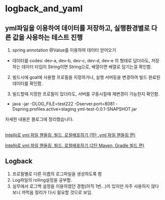 # logback_and_yaml

## yml파일을 이용하여 데이터를 저장하고, 실행환경별로 다른 값을 사용하는 테스트 진행

1. spring annotation @Value를 이용하여 데이터 얻어오기
  - 데이터를 codes: dev-a, dev-b, dev-c, dev-d, dev-e 의 형태로 담더라도, 저장하는 데이터 타입이 String이면 String으로, 배열이면 배열로 담기는걸 확인함.
  
2. 빌드시에 goal에 사용할 프로필을 지정하거나, 실행 서버등을 변경하여 빌드 완료된 데이터를 확인함.

3. 빌드할때 지정한 프로필이 있더라도, 서버를 구동시킬때 재변경이 가능한지 확인함.
  - java -jar -DLOG_FILE=test222 -Dserver.port=8081 -Dspring.profiles.active=staging yml-test-0.0.1-SNAPSHOT.jar 



자세한 내용은 블로그에 정리했습니다. 
<br/>
<br/>

[Intellij로 yml 파일 핸들링, 빌드, 로컬배포하기 (1탄 .yml 파일 핸들링 편)](https://velog.io/@coen/Intellij%EB%A1%9C-yml-%ED%8C%8C%EC%9D%BC-%ED%95%B8%EB%93%A4%EB%A7%81-%EB%B9%8C%EB%93%9C-%EB%B0%B0%ED%8F%AC%ED%95%98%EA%B8%B0-1%ED%83%84-.yml-%ED%8C%8C%EC%9D%BC-%ED%95%B8%EB%93%A4%EB%A7%81-%ED%8E%B8)

[Intellij로 yml 파일 핸들링, 빌드, 로컬배포하기 (2탄 Maven, Gradle 빌드 편)](https://velog.io/@coen/Intellij%EB%A1%9C-yml-%ED%8C%8C%EC%9D%BC-%ED%95%B8%EB%93%A4%EB%A7%81-%EB%B9%8C%EB%93%9C-%EB%B0%B0%ED%8F%AC%ED%95%98%EA%B8%B0-2%ED%83%84-Maven-Gradle-%EB%B9%8C%EB%93%9C-%ED%8E%B8)

## Logback
1. 프로필별로 다른 이름의 로그파일을 생성하도록 함
2. Log파일의 rolling설정을 공부함.
3. 실무에서 로그백 설정을 이용하였던 경험(아직 1번...)이 있지만 자주 사용하지 않다보니 까먹음 정리가 다시 필요할 것으로 보임.
